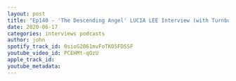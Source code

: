 ```yaml
---
layout: post
title: "Ep140 - 'The Descending Angel' LUCIA LEE Interview (with Turnbuckle TV)"
date: 2020-06-17
categories: interviews podcasts
author: john
spotify_track_id: 0sioG2061mvFoTKO5FDSSF
youtube_video_id: PCEHMt-qOzU
apple_track_id: 
youtube_metadata: 
---
```

